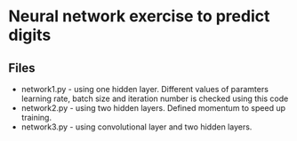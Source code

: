 # Neural network exercise to predict digits

## Files
- network1.py - using one hidden layer. Different values of paramters learning rate, batch size and iteration number is checked using this code 
- network2.py - using two hidden layers. Defined momentum to speed up training. 
- network3.py - using convolutional layer and two hidden layers.  
